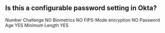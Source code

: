 ## Is this a configurable password setting in Okta?

Number Challenge NO
Biometrics NO
FIPS-Mode encryption NO
Password Age YES
Minimum Length YES
